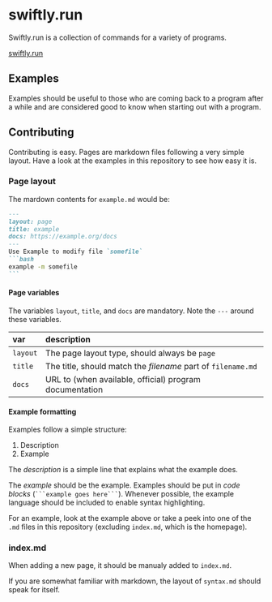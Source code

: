 # swiftly.run

Swiftly.run is a collection of commands for a variety of programs.

[swiftly.run](https://www.swiftly.run)

## Examples
Examples should be useful to those who are coming back to a program after a while and are considered good to know when starting out with a program.

## Contributing
Contributing is easy. Pages are markdown files following a very simple layout. Have a look at the examples in this repository to see how easy it is.

### Page layout
The mardown contents for `example.md` would be:

``````markdown
---
layout: page
title: example
docs: https://example.org/docs
---
Use Example to modify file `somefile`
```bash
example -m somefile
```
``````

#### Page variables
The variables `layout`, `title`, and `docs` are mandatory. Note the `---` around these variables.

| var      | description                                                  |
| :---     | :---                                                         |
| `layout` | The page layout type, should always be `page`            |
| `title`  | The title, should match the *filename* part of `filename.md` |
| `docs`   | URL to (when available, official) program documentation      |

#### Example formatting
Examples follow a simple structure:
1. Description
2. Example

The *description* is a simple line that explains what the example does.

The *example* should be the example. Examples should be put in *code blocks* (`````` ```example goes here``` ``````). Whenever possible, the example language should be included to enable syntax highlighting.

For an example, look at the example above or take a peek into one of the `.md` files in this repository (excluding `index.md`, which is the homepage).

### index.md
When adding a new page, it should be manualy added to `index.md`.

If you are somewhat familiar with markdown, the layout of `syntax.md` should speak for itself.
